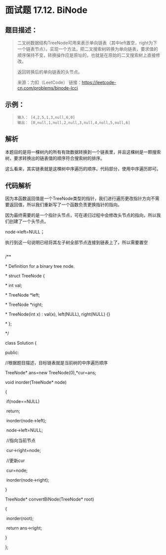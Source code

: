 # 面试题 17.12. BiNode

## 题目描述：

> 二叉树数据结构TreeNode可用来表示单向链表（其中left置空，right为下一个链表节点）。实现一个方法，把二叉搜索树转换为单向链表，要求值的顺序保持不变，转换操作应是原址的，也就是在原始的二叉搜索树上直接修改。
>
> 返回转换后的单向链表的头节点。
>
> 来源：力扣（LeetCode）
> 链接：https://leetcode-cn.com/problems/binode-lcci  

## 示例：

> ```
> 输入： [4,2,5,1,3,null,6,0]
> 输出： [0,null,1,null,2,null,3,null,4,null,5,null,6]
> ```

## 解析

本题目的是将一棵树内的所有有效数据转换到一个链表里，并且这棵树是一颗搜索树，要求转换出的链表值的顺序符合搜索树的排序。

这么看来，其实链表就是这棵树中序遍历的顺序。代码部分，使用中序遍历即可。

## 代码解析

因为本函数返回值是一个TreeNode类型的指针，我们进行遍历更改指针方向不需要返回值，所以我们重新写了一个函数负责更换指针的指向。

因为最终需要的是一个指针头节点，可在递归过程中会修改头节点的指向，所以我们创建了一个头节点。

node->left=NULL；

执行到这一句说明已经将其左子树全部节点连接到链表上了，所以需要置空

```cpp

```

/**

 \* Definition for a binary tree node.

 \* struct TreeNode {

 \*   int val;

 \*   TreeNode *left;

 \*   TreeNode *right;

 \*   TreeNode(int x) : val(x), left(NULL), right(NULL) {}

 \* };

 */

class Solution {

public:

  //根据题目描述，目标链表就是当前树的中序遍历顺序

  TreeNode* ans=new TreeNode(0),*cur=ans;

  void inorder(TreeNode* node)

  {

​    if(node==NULL)

​      return;

​    inorder(node->left);

​    node->left=NULL;

​    //指向当前节点

​    cur->right=node;

​    //更新cur

​    cur=node;

​    inorder(node->right);

  }

  TreeNode* convertBiNode(TreeNode* root) 

  {

​    inorder(root);

​    return ans->right;

  }

};

```

```
